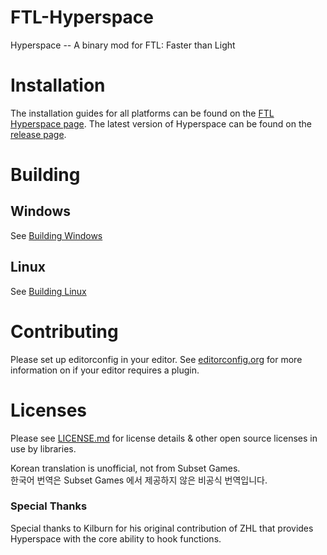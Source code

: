 # FTL-Hyperspace
Hyperspace -- A binary mod for FTL: Faster than Light

# Installation
The installation guides for all platforms can be found on the [FTL Hyperspace page](https://ftl-hyperspace.github.io/FTL-Hyperspace/). The latest version of Hyperspace can be found on the [release page](https://github.com/FTL-Hyperspace/FTL-Hyperspace/releases/latest).

# Building
## Windows
See [Building Windows](../../wiki/Building-on-Windows)
## Linux
See [Building Linux](BUILDING.LINUX.md)

# Contributing
Please set up editorconfig in your editor.
See [editorconfig.org](https://editorconfig.org/) for more information on if your editor requires a plugin.

# Licenses
Please see [LICENSE.md](LICENSE.md) for license details & other open source licenses in use by libraries.

Korean translation is unofficial, not from Subset Games.<br>
한국어 번역은 Subset Games 에서 제공하지 않은 비공식 번역입니다.

### Special Thanks
Special thanks to Kilburn for his original contribution of ZHL that provides Hyperspace with the core ability to hook functions.
